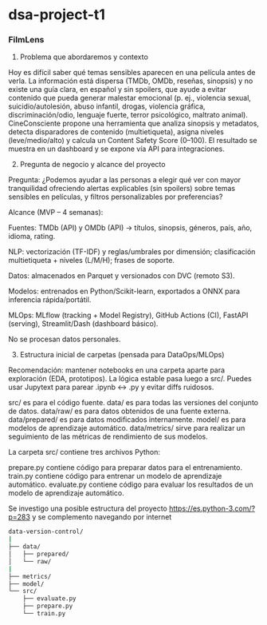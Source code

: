 # dsa-project-t1
### FilmLens

1) Problema que abordaremos y contexto

Hoy es difícil saber qué temas sensibles aparecen en una película antes de verla. La información está dispersa (TMDb, OMDb, reseñas, sinopsis) y no existe una guía clara, en español y sin spoilers, que ayude a evitar contenido que pueda generar malestar emocional (p. ej., violencia sexual, suicidio/autolesión, abuso infantil, drogas, violencia gráfica, discriminación/odio, lenguaje fuerte, terror psicológico, maltrato animal).
CineConsciente propone una herramienta que analiza sinopsis y metadatos, detecta disparadores de contenido (multietiqueta), asigna niveles (leve/medio/alto) y calcula un Content Safety Score (0–100). El resultado se muestra en un dashboard y se expone vía API para integraciones.

2) Pregunta de negocio y alcance del proyecto

Pregunta: ¿Podemos ayudar a las personas a elegir qué ver con mayor tranquilidad ofreciendo alertas explicables (sin spoilers) sobre temas sensibles en películas, y filtros personalizables por preferencias?

Alcance (MVP – 4 semanas):

Fuentes: TMDb (API) y OMDb (API) → títulos, sinopsis, géneros, país, año, idioma, rating.

NLP: vectorización (TF-IDF) y reglas/umbrales por dimensión; clasificación multietiqueta + niveles (L/M/H); frases de soporte.

Datos: almacenados en Parquet y versionados con DVC (remoto S3).

Modelos: entrenados en Python/Scikit-learn, exportados a ONNX para inferencia rápida/portátil.

MLOps: MLflow (tracking + Model Registry), GitHub Actions (CI), FastAPI (serving), Streamlit/Dash (dashboard básico).

No se procesan datos personales.

3) Estructura inicial de carpetas (pensada para DataOps/MLOps)

Recomendación: mantener notebooks en una carpeta aparte para exploración (EDA, prototipos). La lógica estable pasa luego a src/. Puedes usar Jupytext para parear .ipynb ↔ .py y evitar diffs ruidosos.


src/ es para el código fuente.
data/ es para todas las versiones del conjunto de datos.
data/raw/ es para datos obtenidos de una fuente externa.
data/prepared/ es para datos modificados internamente.
model/ es para modelos de aprendizaje automático.
data/metrics/ sirve para realizar un seguimiento de las métricas de rendimiento de sus modelos.

La carpeta src/ contiene tres archivos Python:

prepare.py contiene código para preparar datos para el entrenamiento.
train.py contiene código para entrenar un modelo de aprendizaje automático.
evaluate.py contiene código para evaluar los resultados de un modelo de aprendizaje automático.


Se investigo una posible estructura del proyecto https://es.python-3.com/?p=283 y se complemento navegando por internet
```bash
data-version-control/
|
├── data/
│   ├── prepared/
│   └── raw/
|
├── metrics/
├── model/
└── src/
    ├── evaluate.py
    ├── prepare.py
    └── train.py
```

